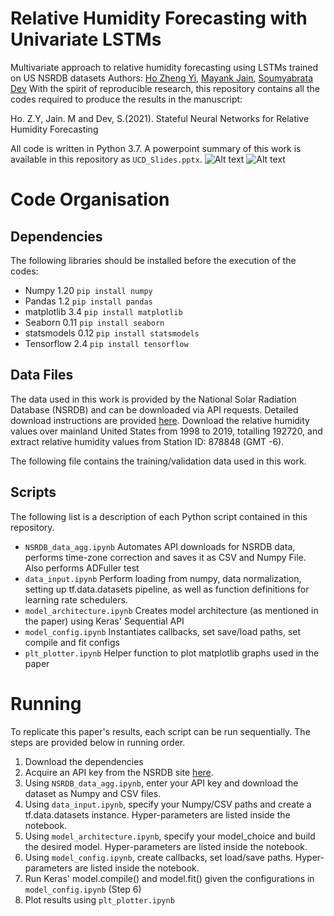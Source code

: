 # Relative Humidity Forecasting with Univariate LSTMs
Multivariate approach to relative humidity forecasting using LSTMs trained on US NSRDB datasets
Authors: [Ho Zheng Yi](https://github.com/hozhengyi), [Mayank Jain](https://github.com/jain15mayank), [Soumyabrata Dev](https://github.com/Soumyabrata)
With the spirit of reproducible research, this repository contains all the codes required to produce the results in the manuscript:

Ho. Z.Y, Jain. M and Dev, S.(2021). Stateful Neural Networks for Relative Humidity Forecasting

All code is written in Python 3.7. 
A powerpoint summary of this work is available in this repository as `UCD_Slides.pptx`.
![Alt text](/blob/main/train.png?raw=true "Training Loss")
![Alt text](/blob/main/valid.png?raw=true "Validation Loss")

# Code Organisation
## Dependencies
The following libraries should be installed before the execution of the codes:
- Numpy 1.20 `pip install numpy`
- Pandas 1.2 `pip install pandas`
- matplotlib 3.4 `pip install matplotlib`
- Seaborn 0.11 `pip install seaborn`
- statsmodels 0.12 `pip install statsmodels`
- Tensorflow 2.4 `pip install tensorflow`

## Data Files
The data used in this work is provided by the National Solar Radiation Database (NSRDB) and can be downloaded via API requests. Detailed download instructions are provided [here](https://nsrdb.nrel.gov/data-sets/api-instructions.html). Download the relative humidity values over mainland United States from 1998 to 2019, totalling 192720, and extract relative humidity values from Station ID: 878848 (GMT -6). 

The following file contains the training/validation data used in this work.


## Scripts
The following list is a description of each Python script contained in this repository.
- `NSRDB_data_agg.ipynb` Automates API downloads for NSRDB data, performs time-zone correction and saves it as CSV and Numpy File. Also performs ADFuller test 
- `data_input.ipynb` Perform loading from numpy, data normalization, setting up tf.data.datasets pipeline, as well as function definitions for learning rate schedulers.
-  `model_architecture.ipynb` Creates model architecture (as mentioned in the paper) using Keras' Sequential API
-  `model_config.ipynb` Instantiates callbacks, set save/load paths, set compile and fit configs
-  `plt_plotter.ipynb` Helper function to plot matplotlib graphs used in the paper

# Running
To replicate this paper's results, each script can be run sequentially. The steps are provided below in running order.
1. Download the dependencies
2. Acquire an API key from the NSRDB site [here](https://developer.nrel.gov/signup/).
3. Using `NSRDB_data_agg.ipynb`, enter your API key and download the dataset as Numpy and CSV files.
4. Using `data_input.ipynb`, specify your Numpy/CSV paths and create a tf.data.datasets instance. Hyper-parameters are listed inside the notebook.
5. Using `model_architecture.ipynb`, specify your model_choice and build the desired model. Hyper-parameters are listed inside the notebook.
6. Using `model_config.ipynb`, create callbacks, set load/save paths. Hyper-parameters are listed inside the notebook.
7. Run Keras' model.compile() and model.fit() given the configurations in `model_config.ipynb` (Step 6)
8. Plot results using `plt_plotter.ipynb`
